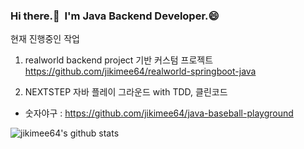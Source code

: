 
<!--
**jikimee64/jikimee64** is a ✨ _special_ ✨ repository because its `README.md` (this file) appears on your GitHub profile.

Here are some ideas to get you started:

- 🔭 I’m currently working on ...
- 🌱 I’m currently learning ...
- 👯 I’m looking to collaborate on ...
- 🤔 I’m looking for help with ...
- 💬 Ask me about ...
- 📫 How to reach me: ...
- 😄 Pronouns: ...
- ⚡ Fun fact: ...
-->

### Hi there.👋 &nbsp;I'm Java Backend Developer.😄

현재 진행중인 작업

1. realworld backend project 기반 커스텀 프로젝트
https://github.com/jikimee64/realworld-springboot-java

2. NEXTSTEP 자바 플레이 그라운드 with TDD, 클린코드
- 숫자야구 : https://github.com/jikimee64/java-baseball-playground

![jikimee64's github stats](https://github-readme-stats.vercel.app/api?username=jikimee64&show_icons=true)



